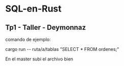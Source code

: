 # SQL-en-Rust
## Tp1 - Taller - Deymonnaz
comando de ejemplo:

cargo run -- ruta/a/tablas "SELECT * FROM ordenes;"


En el master subi el archivo bien 

